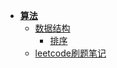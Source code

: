 * [**算法**](algorithm/)
  * [数据结构](algorithm/datastructure/)
    * [排序](algorithm/datastructure/排序/)
  * [leetcode刷题笔记](algorithm/leetcode/)

